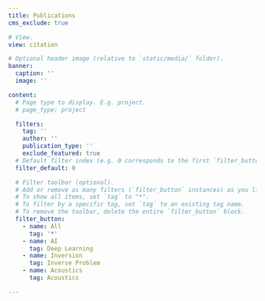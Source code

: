 ```yaml
---
title: Publications
cms_exclude: true

# View.
view: citation

# Optional header image (relative to `static/media/` folder).
banner:
  caption: ''
  image: ''

content:
  # Page type to display. E.g. project.
  # page_type: project

  filters:
    tag: ''
    author: ''
    publication_type: ''
    exclude_featured: true
  # Default filter index (e.g. 0 corresponds to the first `filter_button` instance below).
  filter_default: 0

  # Filter toolbar (optional).
  # Add or remove as many filters (`filter_button` instances) as you like.
  # To show all items, set `tag` to "*".
  # To filter by a specific tag, set `tag` to an existing tag name.
  # To remove the toolbar, delete the entire `filter_button` block.
  filter_button:
    - name: All
      tag: '*'
    - name: AI
      tag: Deep Learning
    - name: Inversion
      tag: Inverse Problem
    - name: Acoustics
      tag: Acoustics

---
```

